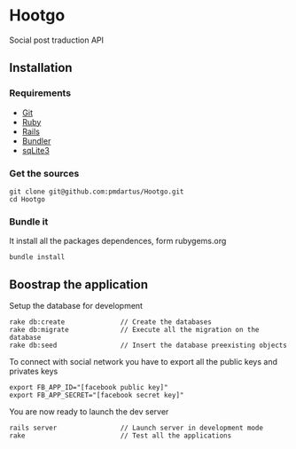 Hootgo
======

Social post traduction API

Installation
------------

### Requirements

* [Git](http://git-scm.com/)
* [Ruby](http://www.ruby-lang.org/fr/)
* [Rails](http://rubyonrails.org/)
* [Bundler](http://gembundler.com/)
* [sqLite3](http://www.sqlite.org/)

### Get the sources

```shell
git clone git@github.com:pmdartus/Hootgo.git
cd Hootgo
```

### Bundle it

It install all the packages dependences, form rubygems.org

```shell
bundle install
```

Boostrap the application
------------------------

Setup the database for development

```shell
rake db:create				// Create the databases
rake db:migrate				// Execute all the migration on the database
rake db:seed				// Insert the database preexisting objects
```

To connect with social network you have to export all the public keys and privates keys

```shell
export FB_APP_ID="[facebook public key]"
export FB_APP_SECRET="[facebook secret key]"
```

You are now ready to launch the dev server

```shell
rails server				// Launch server in development mode
rake						// Test all the applications
```
